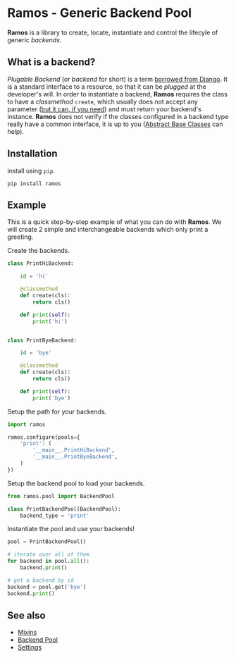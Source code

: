 Ramos - Generic Backend Pool
============================

**Ramos** is a library to create, locate, instantiate and control the lifecyle of
generic _backends_.


What is a backend?
------------------

_Plugable Backend_ (or _backend_ for short) is a term [borrowed from Django](http://charlesleifer.com/blog/django-patterns-pluggable-backends/).
It is a standard interface to a resource, so that it can be _plugged_ at the
developer's will. In order to instantiate a backend, **Ramos** requires the
class to have a _classmethod_ `create`, which usually does not accept any parameter
([but it can, if you need](mixins.md#ThreadSafeCreateMixin)) and must return
your backend's instance. **Ramos** does not verify if the classes configured
in a backend type really have a common interface, it is up to you
([Abstract Base Classes](https://docs.python.org/3/library/abc.html) can help).


Installation
------------

install using `pip`.
```
pip install ramos
```

Example
-------

This is a quick step-by-step example of what you can do with **Ramos**. We will
create 2 simple and interchangeable backends which only print a greeting.

Create the backends.
```python
class PrintHiBackend:

    id = 'hi'

    @classmethod
    def create(cls):
        return cls()

    def print(self):
        print('hi')


class PrintByeBackend:

    id = 'bye'

    @classmethod
    def create(cls):
        return cls()

    def print(self):
        print('bye')
```

Setup the path for your backends.
```python
import ramos

ramos.configure(pools={
    'print': (
        '__main__.PrintHiBackend',
        '__main__.PrintByeBackend',
    )
})
```

Setup the backend pool to load your backends.
```python
from ramos.pool import BackendPool

class PrintBackendPool(BackendPool):
    backend_type = 'print'
```

Instantiate the pool and use your backends!
```python
pool = PrintBackendPool()

# iterate over all of them
for backend in pool.all():
    backend.print()

# get a backend by id
backend = pool.get('bye')
backend.print()
```

See also
--------

* [Mixins](mixins)
* [Backend Pool](backend_pool)
* [Settings](settings)
